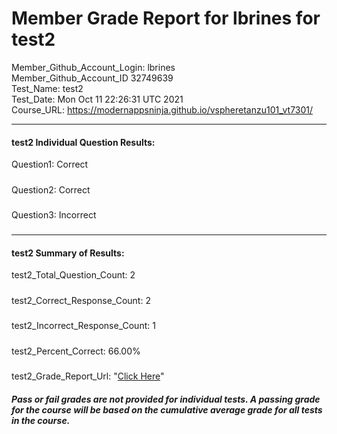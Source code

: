 # Member Grade Report for lbrines for test2  
   
Member_Github_Account_Login: lbrines  
Member_Github_Account_ID 32749639  
Test_Name: test2  
Test_Date: Mon Oct 11 22:26:31 UTC 2021  
Course_URL: https://modernappsninja.github.io/vspheretanzu101_vt7301/  
   
---  
#### test2 Individual Question Results:  
Question1: Correct  
#####  
Question2: Correct  
#####  
Question3: Incorrect  
#####  
---  
#### test2 Summary of Results:  
test2_Total_Question_Count: 2  
#####  
test2_Correct_Response_Count: 2  
#####  
test2_Incorrect_Response_Count: 1  
#####  
test2_Percent_Correct: 66.00%  
#####  
test2_Grade_Report_Url: "[Click Here](https://github.com/modernappsninjas/lbrines/blob/main/static/userdata/courses/vspheretanzu101_vt7301/grade_report.pr1345.test2.md)"
##### Pass or fail grades are not provided for individual tests. A passing grade for the course will be based on the cumulative average grade for all tests in the course.  
